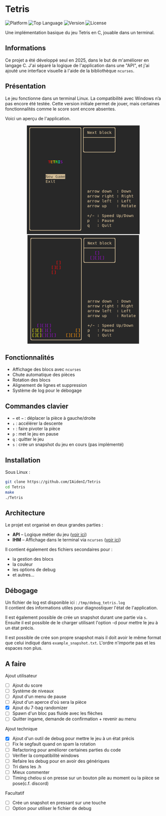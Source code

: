 # Tetris

![Platform](https://img.shields.io/badge/platform-Linux-blue)
![Top Language](https://img.shields.io/github/languages/top/IAidenI/Tetris)
![Version](https://img.shields.io/badge/version-0.1-yellow)
![License](https://img.shields.io/badge/license-MIT-green)

Une implémentation basique du jeu Tetris en C, jouable dans un terminal.

## Informations

Ce projet a été développé seul en 2025, dans le but de m'améliorer en langage C. J'ai séparé la logique de l'application dans une "API", et j'ai ajouté une interface visuelle à l'aide de la bibliothèque `ncurses`.

## Présentation

Le jeu fonctionne dans un terminal Linux. La compatibilité avec Windows n’a pas encore été testée. Cette version initiale permet de jouer, mais certaines fonctionnalités comme le score sont encore absentes.

Voici un aperçu de l'application.

<p align=center>
  <img src="./docs/HomePage.png" alt="Page d'accueil" height="350">
  <img src="./docs/GameExemple.png" alt="Exemple de jeu" height="350">
</p>

## Fonctionnalités

- Affichage des blocs avec `ncurses`
- Chute automatique des pièces
- Rotation des blocs
- Alignement de lignes et suppression
- Système de log pour le débogage

## Commandes clavier

- `←` et `→` : déplacer la pièce à gauche/droite
- `↓` : accélérer la descente
- `↑` : faire pivoter la pièce
- `p` : met le jeu en pause
- `q` : quitter le jeu
- `s` : crée un snapshot du jeu en cours (pas implémenté)

## Installation

Sous Linux :

```bash
git clone https://github.com/IAidenI/Tetris
cd Tetris
make
./Tetris
```

## Architecture

Le projet est organisé en deux grandes parties :
- **API** – Logique métier du jeu ([voir ici](https://github.com/IAidenI/LinuxTools/tree/main/Permissions))
- **IHM** – Affichage dans le terminal via `ncurses` ([voir ici](https://github.com/IAidenI/LinuxTools/tree/main/Permissions))

Il contient également des fichiers secondaires pour :
- la gestion des blocs
- la couleur
- les options de debug
- et autres...

## Débogage

Un fichier de log est disponible ici : `/tmp/debug_tetris.log`  
Il contient des informations utiles pour diagnostiquer l'état de l'application.

Il est également possible de crée un snapshot durant une partie via `s`. Ensuite il est possible de le charger utilisant l'option -d <fichier> pour mettre le jeu à un état précis.

Il est possible de crée son propre snapshot mais il doit avoir le même format que celui indiqué dans `example_snapshot.txt`. L'ordre n'importe pas et les espaces non plus.


## A faire

Ajout utilisateur
- [ ] Ajout du score
- [ ] Système de niveaux
- [ ] Ajout d'un menu de pause
- [ ] Ajout d'un aperce d'où sera la pièce
- [X] Ajout du 7-bag randomizer
- [ ] Spawn d'un bloc pas fluide avec les flèches
- [ ] Quitter ingame, demande de confirmation + revenir au menu

Ajout technique
- [X] Ajout d'un outil de debug pour mettre le jeu à un état précis
- [ ] Fix le segfault quand on spam la rotation
- [ ] Refactoring pour améliorer certaines parties du code
- [ ] Vérifier la compatibilité windows
- [ ] Refaire les debug pour en avoir des génériques
- [ ] Tri dans les .h
- [ ] Mieux commenter
- [ ] Timing chelou si on presse sur un bouton pile au moment ou la pièce se pose(c.f. discord)

Facultatif
- [ ] Crée un snapshot en pressant sur une touche
- [ ] Option pour utiliser le fichier de debug